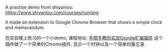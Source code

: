 A practise demo from shiyanlou:
https://www.shiyanlou.com/courses/running

It made an extension to Google Chrome Browser that shows a simple clock and memorandum.

在实验楼上练习的一个小demo, 课程地址:
<a href="https://www.shiyanlou.com/courses/running">手把手教你实现Google扩展插件<a>
这个插件做了一个简单的Chrome插件, 显示一个时钟以及一个简单的备忘录
